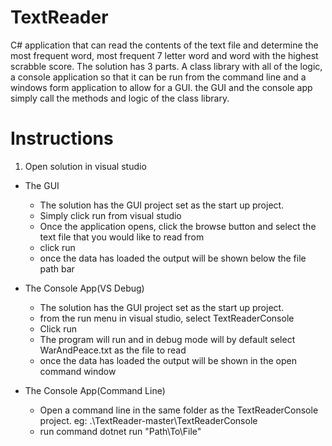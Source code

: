 # TextReader
C# application that can read the contents of the text file and determine the most frequent word, most frequent 7 letter word 
and word with the highest scrabble score. The solution has 3 parts. A class library with all of the logic, a console application 
so that it can be run from the command line and a windows form application to allow for a GUI. the GUI and the console app simply 
call the methods and logic of the class library.

# Instructions
1. Open solution in visual studio

- The GUI
  - The solution has the GUI project set as the start up project.
  - Simply click run from visual studio
  - Once the application opens, click the browse button and select the text file that you would like to read from
  - click run
  - once the data has loaded the output will be shown below the file path bar

- The Console App(VS Debug)
  - The solution has the GUI project set as the start up project.
  - from the run menu in visual studio, select TextReaderConsole
  - Click run
  - The program will run and in debug mode will by default select WarAndPeace.txt as the file to read
  - once the data has loaded the output will be shown in the open command window

- The Console App(Command Line)
  - Open a command line in the same folder as the TextReaderConsole project. eg: .\TextReader-master\TextReaderConsole
  - run command dotnet run "Path\To\File"
  
